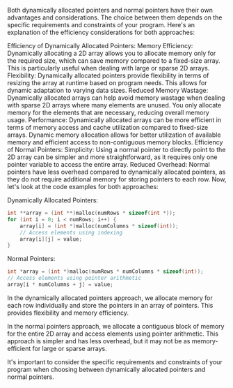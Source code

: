 Both dynamically allocated pointers and normal pointers have their own advantages and considerations. The choice between them depends on the specific requirements and constraints of your program. Here's an explanation of the efficiency considerations for both approaches:

Efficiency of Dynamically Allocated Pointers:
Memory Efficiency: Dynamically allocating a 2D array allows you to allocate memory only for the required size, which can save memory compared to a fixed-size array. This is particularly useful when dealing with large or sparse 2D arrays.
Flexibility: Dynamically allocated pointers provide flexibility in terms of resizing the array at runtime based on program needs. This allows for dynamic adaptation to varying data sizes.
Reduced Memory Wastage: Dynamically allocated arrays can help avoid memory wastage when dealing with sparse 2D arrays where many elements are unused. You only allocate memory for the elements that are necessary, reducing overall memory usage.
Performance: Dynamically allocated arrays can be more efficient in terms of memory access and cache utilization compared to fixed-size arrays. Dynamic memory allocation allows for better utilization of available memory and efficient access to non-contiguous memory blocks.
Efficiency of Normal Pointers:
Simplicity: Using a normal pointer to directly point to the 2D array can be simpler and more straightforward, as it requires only one pointer variable to access the entire array.
Reduced Overhead: Normal pointers have less overhead compared to dynamically allocated pointers, as they do not require additional memory for storing pointers to each row.
Now, let's look at the code examples for both approaches:

Dynamically Allocated Pointers:
```cpp
int **array = (int **)malloc(numRows * sizeof(int *));
for (int i = 0; i < numRows; i++) {
    array[i] = (int *)malloc(numColumns * sizeof(int));
    // Access elements using indexing
    array[i][j] = value;
}
```

Normal Pointers:

```cpp
int *array = (int *)malloc(numRows * numColumns * sizeof(int));
// Access elements using pointer arithmetic
array[i * numColumns + j] = value;

```

In the dynamically allocated pointers approach, we allocate memory for each row individually and store the pointers in an array of pointers. This provides flexibility and memory efficiency.

In the normal pointers approach, we allocate a contiguous block of memory for the entire 2D array and access elements using pointer arithmetic. This approach is simpler and has less overhead, but it may not be as memory-efficient for large or sparse arrays.

It's important to consider the specific requirements and constraints of your program when choosing between dynamically allocated pointers and normal pointers.

